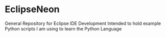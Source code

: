 # EclipseNeon
General Repository for Eclipse IDE Development
Intended to hold example Python scripts I am using to learn the Python Language

